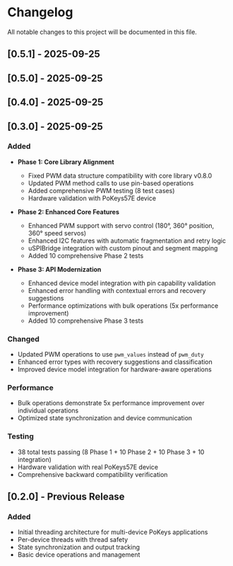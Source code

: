 # Changelog

All notable changes to this project will be documented in this file.

## [0.5.1] - 2025-09-25



## [0.5.0] - 2025-09-25



## [0.4.0] - 2025-09-25



## [0.3.0] - 2025-09-25

### Added
- **Phase 1: Core Library Alignment**
  - Fixed PWM data structure compatibility with core library v0.8.0
  - Updated PWM method calls to use pin-based operations
  - Added comprehensive PWM testing (8 test cases)
  - Hardware validation with PoKeys57E device

- **Phase 2: Enhanced Core Features**
  - Enhanced PWM support with servo control (180°, 360° position, 360° speed servos)
  - Enhanced I2C features with automatic fragmentation and retry logic
  - uSPIBridge integration with custom pinout and segment mapping
  - Added 10 comprehensive Phase 2 tests

- **Phase 3: API Modernization**
  - Enhanced device model integration with pin capability validation
  - Enhanced error handling with contextual errors and recovery suggestions
  - Performance optimizations with bulk operations (5x performance improvement)
  - Added 10 comprehensive Phase 3 tests

### Changed
- Updated PWM operations to use `pwm_values` instead of `pwm_duty`
- Enhanced error types with recovery suggestions and classification
- Improved device model integration for hardware-aware operations

### Performance
- Bulk operations demonstrate 5x performance improvement over individual operations
- Optimized state synchronization and device communication

### Testing
- 38 total tests passing (8 Phase 1 + 10 Phase 2 + 10 Phase 3 + 10 integration)
- Hardware validation with real PoKeys57E device
- Comprehensive backward compatibility verification

## [0.2.0] - Previous Release

### Added
- Initial threading architecture for multi-device PoKeys applications
- Per-device threads with thread safety
- State synchronization and output tracking
- Basic device operations and management
